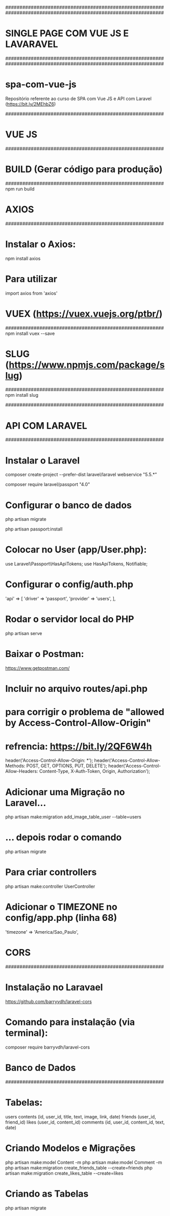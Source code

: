 ########################################################
########################################################

# SINGLE PAGE COM VUE JS E LAVARAVEL

########################################################
########################################################


# spa-com-vue-js
Repositório referente ao curso de SPA com Vue JS e API com Laravel (https://bit.ly/2MEhbZ6)

########################################################
# VUE JS
########################################################

# BUILD (Gerar código para produção)
########################################################
npm run build

# AXIOS
########################################################

# Instalar o Axios:
npm install axios

# Para utilizar 
import axios from 'axios'

# VUEX (https://vuex.vuejs.org/ptbr/)
########################################################
npm install vuex --save

# SLUG (https://www.npmjs.com/package/slug)
########################################################
npm install slug




########################################################
# API COM LARAVEL
########################################################

# Instalar o Laravel
composer create-project --prefer-dist laravel/laravel webservice "5.5.*"

composer require laravel/passport "4.0"

# Configurar o banco de dados
php artisan migrate

php artisan passport:install

# Colocar no User (app/User.php):
use Laravel\Passport\HasApiTokens;
use HasApiTokens, Notifiable;

# Configurar o config/auth.php
'api' => [
    'driver' => 'passport',
    'provider' => 'users',
],

# Rodar o servidor local do PHP
php artisan serve

# Baixar o Postman:
https://www.getpostman.com/

# Incluir no arquivo routes/api.php
# para corrigir o problema de "allowed by Access-Control-Allow-Origin"
# refrencia: https://bit.ly/2QF6W4h
header('Access-Control-Allow-Origin:  *');
header('Access-Control-Allow-Methods:  POST, GET, OPTIONS, PUT, DELETE');
header('Access-Control-Allow-Headers:  Content-Type, X-Auth-Token, Origin, Authorization');

# Adicionar uma Migração no Laravel...
php artisan make:migration add_image_table_user --table=users

# ... depois rodar o comando 
php artisan migrate

# Para criar controllers
php artisan make:controller UserController

# Adicionar o TIMEZONE no config/app.php (linha 68)
'timezone' => 'America/Sao_Paulo', 


# CORS
########################################################
# Instalação no Laravael 
https://github.com/barryvdh/laravel-cors

# Comando para instalação (via terminal):
composer require barryvdh/laravel-cors

# Banco de Dados
########################################################

# Tabelas:
users
contents (id, user_id, title, text, image, link, date)
friends (user_id, friend_id)
likes (user_id, content_id)
comments (id, user_id, content_id, text, date)

# Criando Modelos e Migrações
php artisan make:model Content -m
php artisan make:model Comment -m
php artisan make:migration create_friends_table --create=friends
php artisan make:migration create_likes_table --create=likes

# Criando as Tabelas
php artisan migrate